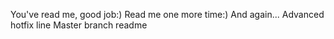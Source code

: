 You've read me, good job:)
Read me one more time:)
And again...
Advanced hotfix line 
Master branch readme
